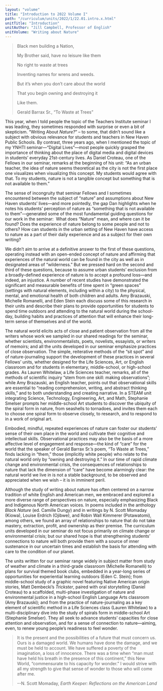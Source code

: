 ```yaml
---
layout: "volume"
title: "Introduction to 2022 Volume I"
path: "/curriculum/units/2022/1/22.01.intro.x.html"
unitTitle: "Introduction"
unitAuthor: "Jill Campbell, Professor of English"
unitVolume: "Writing about Nature"
---
```

<main>
<blockquote>
<p>Black men building a Nation,</p>
<p>My Brother said, have no leisure like them</p>
<p>No right to waste at trees</p>
<p>Inventing names for wrens and weeds.</p>
<p>But it&rsquo;s when you don&rsquo;t care about the world</p>
<p>That you begin owning and destroying it</p>
<p>Like them.</p>
<p>Gerald Barrax Sr., &ldquo;To Waste at Trees&rdquo;</p>
</blockquote>
<p>This year, when I told people the topic of the Teachers Institute seminar I was leading, they sometimes responded with surprise or even a bit of skepticism. &ldquo;Writing About <em>Nature?</em>&rdquo; &ndash; to some, that didn&rsquo;t sound like a subject with obvious relevance for students and teachers in New Haven Public Schools. By contrast, three years ago, when I mentioned the topic of my YNHTI seminar&mdash;&ldquo;Digital Lives&rdquo;&mdash;most people quickly grasped the importance of thinking about the place of digital media and digital devices in students&rsquo; everyday 21st-century lives. As Daniel Croteau, one of the Fellows in our seminar, remarks at the beginning of his unit: &ldquo;As an urban teacher, the idea of nature seems theoretical as the city is not the first place one visualizes when visualizing this concept. My students would agree with that. To my students, nature is not a tangible concept but something that is not available to them.&rdquo;</p>
<p>The sense of incongruity that seminar Fellows and I sometimes encountered between the subject of &ldquo;nature&rdquo; and assumptions about New Haven students&rsquo; lives&mdash;and more pointedly, the gap Dan highlights when he notes his students&rsquo; perception of nature as &ldquo;something that is not available to them&rdquo;&mdash;generated some of the most fundamental guiding questions for our work in the seminar: &nbsp;What does &ldquo;Nature&rdquo; mean, and where can it be found? Does the experience of nature belong to some people and not to others? How can students in the urban setting of New Haven have access to nature as a part of their daily experience and as a subject for their own writing?</p>
<p>We didn&rsquo;t aim to arrive at a definitive answer to the first of these questions, operating instead with an open-ended concept of nature and affirming that experiences of the natural world can be found in the city as well as in designated areas of &ldquo;wilderness.&rdquo; But we pressed hard on the second and third of these questions, because to assume urban students&rsquo; exclusion from a broadly-defined experience of nature is to accept a profound loss&mdash;and indeed, an injustice. A number of recent studies have demonstrated the significant and measurable benefits of time spent in &ldquo;green spaces&rdquo; (settings with natural elements, including within a city) to the physical, mental, and emotional health of both children and adults. Amy Brazauski, Michelle Romanelli, and Eden Stein each discuss some of this research in their units and describe their plans to provide opportunities for students to spend time outdoors and attending to the natural world during the school-day, building habits and practices of attention that will enhance their long-term sense of themselves and of the world.</p>
<p>The natural world elicits acts of close and patient observation from all the writers whose work we sampled in our shared readings for the seminar, whether scientists, environmentalists, poets, novelists, essayists, or writers of memoirs; and all the units developed in our seminar emphasize practices of close observation. The simple, reiterative methods of the &ldquo;sit spot&rdquo; and of nature-journaling support the development of these practices in several Fellows&rsquo; units, whether designed for the Life Sciences, Art, or English classroom and for students in elementary, middle-school, or high-school grades. As Lauren Whitelaw, a Life Sciences teacher, remarks, all of the methods of scientific inquiry &ldquo;stem from one skill: making observations&rdquo;; while Amy Brazauski, an English teacher, points out that observational skills are essential to &ldquo;reading comprehension, writing, and abstract thinking skills,&rdquo; and to both understanding and creating narrative. In a STEAM unit integrating Science, Technology, Engineering, Art, and Math, Stephanie Smelser prompts her middle-school Art students to discover the ubiquity of the spiral form in nature, from seashells to tornadoes, and invites them each to choose one spiral form to observe closely, to research, and to respond to in a work of original art.</p>
<p>Embodied, mindful, repeated experiences of nature can foster our students&rsquo; sense of their own place in the world and cultivate their cognitive and intellectual skills. Observational practices may also be the basis of a more affective level of engagement and response&mdash;the kind of &ldquo;care&rdquo; for the world that the speaker of Gerald Barrax Sr.&rsquo;s poem, &ldquo;To Waste at Trees,&rdquo; finds lacking in &ldquo;them,&rdquo; those (implicitly white people) who relate to the natural world only by &ldquo;owning and destroying it.&rdquo; In our time of rapid climate change and environmental crisis, the consequences of relationships to nature that lack the dimension of &ldquo;care&rdquo; have become alarmingly clear: the natural world we live in is not a stable background, to be observed and appreciated when we wish &ndash; it is in imminent peril.</p>
<p>Although the study of writing about nature has often centered on a narrow tradition of white English and American men, we embraced and explored a more diverse range of perspectives on nature, especially emphasizing Black and Indigenous North American voices. In poems included in the anthology <em>Black Nature</em> (ed. Camille Dungy) and in writings by N. Scott Momaday (Kiowa), Louise Erdrich (Ojibwe), and Robin Wall Kimmerer (Potawatomi), among others, we found an array of relationships to nature that do not take mastery, extraction, profit, and ownership as their premise. The curriculum units developed in our seminar do not focus primarily on climate change or environmental crisis; but our shared hope is that strengthening students&rsquo; connections to nature will both provide them with a source of inner sustenance in our uncertain times and establish the basis for attending with care to the condition of our planet.</p>
<p>The units written for our seminar range widely in subject matter from study of weather and climate in a third-grade classroom (Michelle Romanelli) to plans for survival themed book clubs, embedded in a year-long series of opportunities for experiential learning outdoors (Eden C. Stein); from middle-school study of a graphic novel featuring Native American origin stories, Matt Dembecki&rsquo;s <em>Trickster</em>, paired with oral storytelling (Daniel Croteau) to a scaffolded, multi-phase investigation of nature and environmental justice in a high-school English Language Arts classroom (Amy Brazauski); and from the practice of nature-journaling as a key element of scientific method in a Life Sciences class (Lauren Whitelaw) to a multi-disciplinary dive into the study of spirals form in middle-school Art (Stephanie Smelser). They all seek to advance students&rsquo; capacities for close attention and observation, and for a sense of connection to nature&mdash;aiming, even, to renew young people&rsquo;s readiness to feel wonder.</p>
<blockquote>
<p>It is the present and the possibilities of a future that must concern us. Ours is a damaged world. We humans have done the damage, and we must be held to account. We have suffered a poverty of the imagination, a loss of innocence. There was a time when &ldquo;man must have held his breath in the presence of this continent,&rdquo; this New World, &ldquo;commensurate to his capacity for wonder.&rdquo; I would strive with all my strength to give that sense of wonder to those who will come after me.</p>
<p>--N. Scott Momaday, <em>Earth Keeper: Reflections on the American Land</em></p>
</blockquote>
</main>
